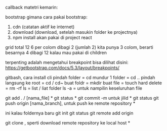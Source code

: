 


callback matetri kemarin:

bootstrap
gimana cara pakai bootstrap:
1. cdn (catatan aktif ke internet)
2. download (download, setelah masukin folder ke projectnya)
3. npm install akan pakai di project react


grid
total 12
6 per colom dibagi 2 (jumlah 2)
kita punya 3 colom, berarti besarnya 4
        dibagi 12 kalau mau pakai di children


terpenting adalah mengetahui breakpoint
bisa dilihat disini:
https://getbootstrap.com/docs/5.3/layout/breakpoints/


gitbash, cara install
cli
pindah folder = cd
mundur 1 folder = cd ..
pindah langsung ke root = cd / cd~
buat foldr = mkdir
buat file = touch
hard delete = rm -rf
ls = list / liat folder
ls -a = untuk nampilin keseluruhan file


git add . / [nama_file] *
git status *
git commit -m untuk jilid *
git status
git push origin [nama_branch], untuk push ke remote repository *

ini kalau foldernya baru
git init
git status
git remote add origin <url dari repository>

git clone <url dari repositros>, sperti download remote repository ke local host *